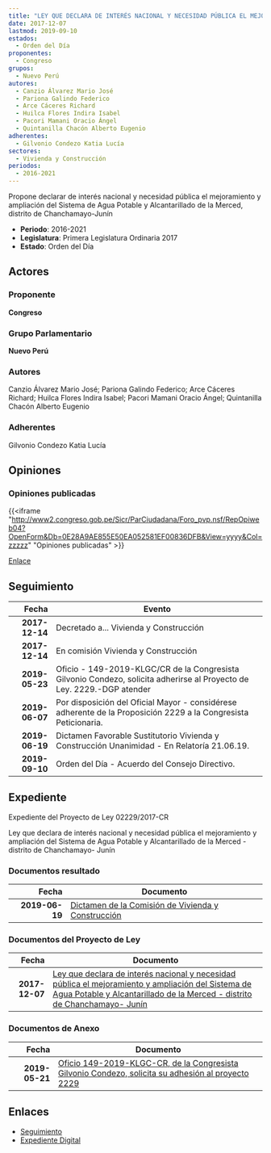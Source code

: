 ```yaml
---
title: "LEY QUE DECLARA DE INTERÉS NACIONAL Y NECESIDAD PÚBLICA EL MEJORAMIENTO Y LA AMPLIACIÓN DEL SISTEMA DE AGUA POTABLE Y ALCANTARILLADO DE LA MERCED-DISTRITO DE CHACHAMAYO-JUNÍN"
date: 2017-12-07
lastmod: 2019-09-10
estados: 
  - Orden del Día
proponentes: 
  - Congreso
grupos: 
  - Nuevo Perú
autores: 
  - Canzio Álvarez Mario José
  - Pariona Galindo Federico
  - Arce Cáceres Richard
  - Huilca Flores Indira Isabel
  - Pacori Mamani Oracio Ángel
  - Quintanilla Chacón Alberto Eugenio
adherentes: 
  - Gilvonio Condezo Katia Lucía
sectores: 
  - Vivienda y Construcción
periodos: 
  - 2016-2021
---
```


Propone declarar de interés nacional y necesidad pública el mejoramiento y ampliación del Sistema de Agua Potable y Alcantarillado de la Merced, distrito de Chanchamayo-Junín

- **Periodo**: 2016-2021
- **Legislatura**: Primera Legislatura Ordinaria 2017
- **Estado**: Orden del Día

## Actores

### Proponente

**Congreso**

### Grupo Parlamentario

**Nuevo Perú**

### Autores

Canzio Álvarez Mario José; Pariona Galindo Federico; Arce Cáceres Richard; Huilca Flores Indira Isabel; Pacori Mamani Oracio Ángel; Quintanilla Chacón Alberto Eugenio

### Adherentes

Gilvonio Condezo Katia Lucía


## Opiniones

### Opiniones publicadas

{{<iframe "http://www2.congreso.gob.pe/Sicr/ParCiudadana/Foro_pvp.nsf/RepOpiweb04?OpenForm&Db=0E28A9AE855E50EA052581EF00836DFB&View=yyyy&Col=zzzzz" "Opiniones publicadas" >}}

[Enlace](http://www2.congreso.gob.pe/Sicr/ParCiudadana/Foro_pvp.nsf/RepOpiweb04?OpenForm&Db=0E28A9AE855E50EA052581EF00836DFB&View=yyyy&Col=zzzzz)

## Seguimiento

| Fecha | Evento |
|------:|--------|
| **2017-12-14** | Decretado a... Vivienda y Construcción|
| **2017-12-14** | En comisión Vivienda y Construcción|
| **2019-05-23** | Oficio - 149-2019-KLGC/CR de la Congresista Gilvonio Condezo, solicita adherirse al Proyecto de Ley. 2229.-DGP atender|
| **2019-06-07** | Por disposición del Oficial Mayor - considérese adherente de la Proposición 2229 a la Congresista Peticionaria.|
| **2019-06-19** | Dictamen Favorable Sustitutorio Vivienda y Construcción Unanimidad - En Relatoría 21.06.19.|
| **2019-09-10** | Orden del Día - Acuerdo del Consejo Directivo.|


## Expediente

Expediente del Proyecto de Ley 02229/2017-CR

Ley que declara de interés nacional y necesidad pública el mejoramiento y ampliación del Sistema de Agua Potable y Alcantarillado de la Merced - distrito de Chanchamayo- Junín


### Documentos resultado

| Fecha | Documento |
|------:|--------|
| **2019-06-19** | [Dictamen de la Comisión de Vivienda y Construcción](http://www.leyes.congreso.gob.pe/Documentos/2016_2021/Dictamenes/Proyectos_de_Ley/02229DC24MAY20190619.pdf) |

### Documentos del Proyecto de Ley

| Fecha | Documento |
|------:|--------|
| **2017-12-07** | [Ley que declara de interés nacional y necesidad pública el mejoramiento y ampliación del Sistema de Agua Potable y Alcantarillado de la Merced - distrito de Chanchamayo- Junín](http://www.leyes.congreso.gob.pe/Documentos/2016_2021/Proyectos_de_Ley_y_de_Resoluciones_Legislativas/PL0222920171207..pdf) |

### Documentos de Anexo

| Fecha | Documento |
|------:|--------|
| **2019-05-21** | [Oficio 149-2019-KLGC-CR, de la Congresista Gilvonio Condezo, solicita su adhesión al proyecto 2229](http://www.leyes.congreso.gob.pe/Documentos/2016_2021/Adhesiones/Proyectos_de_Ley/OFICIO-149-2019-KLGC-CR.pdf) |

## Enlaces 

- [Seguimiento](http://www2.congreso.gob.pe/Sicr/TraDocEstProc/CLProLey2016.nsf/f7fff46988ca05b1052578e100829cc7/a2d75fabab284a30052581f000006cef?OpenDocument)
- [Expediente Digital](http://www2.congreso.gob.pe/Sicr/TraDocEstProc/CLProLey2016.nsf/f7fff46988ca05b1052578e100829cc7/a2d75fabab284a30052581f000006cef?OpenDocument&Click=05257FB7005EB655.eb71d0cf91d8294e05256cdf006b5706/$Body/0.1C6C)
